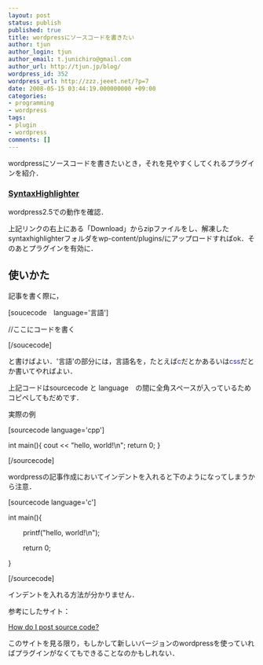 ```yaml
---
layout: post
status: publish
published: true
title: wordpressにソースコードを書きたい
author: tjun
author_login: tjun
author_email: t.junichiro@gmail.com
author_url: http://tjun.jp/blog/
wordpress_id: 352
wordpress_url: http://zzz.jeeet.net/?p=7
date: 2008-05-15 03:44:19.000000000 +09:00
categories:
- programming
- wordpress
tags:
- plugin
- wordpress
comments: []
---
```

wordpressにソースコードを書きたいとき，それを見やすくしてくれるプラグインを紹介．
<h3><a title="syntaxhighlighter" href="http://wordpress.org/extend/plugins/syntaxhighlighter/">SyntaxHighlighter</a></h3>
wordpress2.5での動作を確認．

上記リンクの右上にある「Download」からzipファイルをし、解凍したsyntaxhighlighterフォルダをwp-content/plugins/にアップロードすればok．そのあとプラグインを有効に．
<h2>使いかた</h2>
記事を書く際に，

[soucecode　language='言語']

//ここにコードを書く

[/soucecode]

と書けばよい．'言語'の部分には，言語名を，たとえば<span style="color: #333399;">c</span>だとかあるいは<span style="color: #333399;">css</span>だとか書いてやればよい．

上記コードはsourcecode と language　の間に全角スペースが入っているためコピペしてもだめです．

実際の例

[sourcecode language='cpp']

int main(){
cout << "hello, world!\n";
return 0;
}

[/sourcecode]

wordpressの記事作成においてインデントを入れると下のようになってしまうから注意．

[sourcecode language='c']

int main(){
<p style="padding-left: 30px;">printf("hello, world!\n");</p>
<p style="padding-left: 30px;">return 0;</p>
}

[/sourcecode]

インデントを入れる方法が分かりません．

参考にしたサイト：

<a href="http://faq.wordpress.com/2007/09/03/how-do-i-post-source-code/">How do I post source code?</a>

このサイトを見る限り，もしかして新しいバージョンのwordpressを使っていればプラグインがなくてもできることなのかもしれない．
